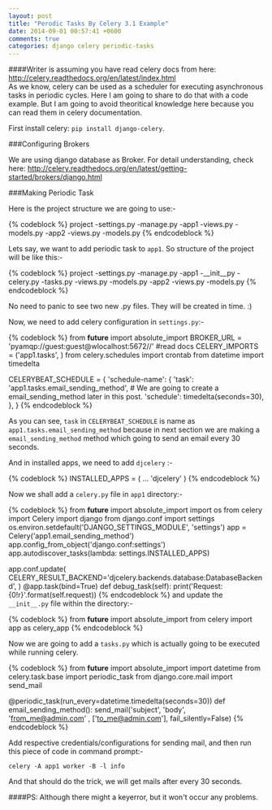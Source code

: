 ```yaml
---
layout: post
title: "Perodic Tasks By Celery 3.1 Example"
date: 2014-09-01 00:57:41 +0600
comments: true
categories: django celery periodic-tasks 
---
```

####Writer is assuming you have read celery docs from here: http://celery.readthedocs.org/en/latest/index.html<br/>
As we know, celery can be used as a scheduler for executing asynchronous tasks in periodic cycles. Here I am going to share to do that with a code example. But I am going to avoid theoritical knowledge here because you can read them in celery documentation. <!--more-->

First install celery: `pip install django-celery`.

###Configuring Brokers

We are using django database as Broker. For detail understanding, check here: http://celery.readthedocs.org/en/latest/getting-started/brokers/django.html

###Making Periodic Task

Here is the project structure we are going to use:-

{% codeblock %}
project
  -settings.py
  -manage.py
  -app1
    -views.py
    -models.py
  -app2
    -views.py
    -models.py
{% endcodeblock %}

Lets say, we want to add periodic task to `app1`. So structure of the project will be like this:-

{% codeblock %}
project
  -settings.py
  -manage.py
  -app1
    -__init__py
    -celery.py
    -tasks.py
    -views.py
    -models.py
  -app2
    -views.py
    -models.py
{% endcodeblock %}

No need to panic to see two new .py files. They will be created in time. :)

Now, we need to add celery configuration in `settings.py`:-

{% codeblock %}
from __future__ import absolute_import
BROKER_URL = 'pyamqp://guest:guest@wlocalhost:5672//' #read docs
CELERY_IMPORTS = ('app1.tasks', )
from celery.schedules import crontab
from datetime import timedelta

CELERYBEAT_SCHEDULE = {
    'schedule-name': { 
                        'task': 'app1.tasks.email_sending_method',  # We are going to create a email_sending_method later in this post.
                        'schedule': timedelta(seconds=30),
                        },
    }
    {% endcodeblock %}
    
As you can see, `task` in `CELERYBEAT_SCHEDULE` is name as `app1.tasks.email_sending_method` because in next section we are making a `email_sending_method` method which going to send an email every 30 seconds.

And in installed apps, we need to add `djcelery` :-

{% codeblock %}
INSTALLED_APPS = (
     ...
    'djcelery'
)
{% endcodeblock %}

Now we shall add a `celery.py` file in `app1` directory:-

{% codeblock %}
from __future__ import absolute_import
import os
from celery import Celery
import django
from django.conf import settings
os.environ.setdefault('DJANGO_SETTINGS_MODULE', 'settings')
app = Celery('app1.email_sending_method')
app.config_from_object('django.conf:settings')
app.autodiscover_tasks(lambda: settings.INSTALLED_APPS)

app.conf.update(
    CELERY_RESULT_BACKEND='djcelery.backends.database:DatabaseBackend',
    )
@app.task(bind=True)
def debug_task(self):
    print('Request: {0!r}'.format(self.request))
{% endcodeblock %}
and update the `__init__.py` file within the directory:-

{% codeblock %}
from __future__ import absolute_import
from celery import app as celery_app
{% endcodeblock %}

Now we are going to add a `tasks.py` which is actually going to be executed while running celery.

{% codeblock %}
from __future__ import absolute_import
import datetime
from celery.task.base import periodic_task
from django.core.mail import send_mail

@periodic_task(run_every=datetime.timedelta(seconds=30))
def email_sending_method():
        send_mail('subject', 'body', 'from_me@admin.com' , ['to_me@admin.com'], fail_silently=False) 
{% endcodeblock %}

Add respective credentials/configurations for sending mail, and then run this piece of code in command prompt:-

`celery -A app1 worker -B -l info`

And that should do the trick, we will get mails after every 30 seconds. 


####PS: Although there might a keyerror, but it won't occur any problems.
